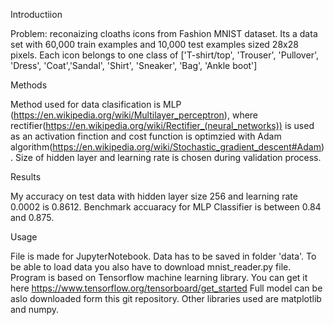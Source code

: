 Introductiion 

Problem: reconaizing cloaths icons from Fashion MNIST dataset. Its a data set with 60,000 train examples and 10,000 test examples sized 28x28 pixels. Each icon belongs to one class of ['T-shirt/top', 'Trouser', 'Pullover', 'Dress', 'Coat','Sandal', 'Shirt', 'Sneaker', 'Bag', 'Ankle boot']

Methods

Method used for data clasification is MLP (https://en.wikipedia.org/wiki/Multilayer_perceptron), where rectifier(https://en.wikipedia.org/wiki/Rectifier_(neural_networks)) is used as an activation finction and cost function is optimzied with Adam algorithm(https://en.wikipedia.org/wiki/Stochastic_gradient_descent#Adam). Size of hidden layer and learning rate is chosen during validation process. 

Results

My accuracy on test data with hidden layer size 256 and learning rate 0.0002 is 0.8612.
Benchmark accuaracy for MLP Classifier is between 0.84 and 0.875.

Usage 

File is made for JupyterNotebook. Data has to be saved in folder 'data'. 
To be able to load data you also have to download mnist_reader.py file.
Program is based on Tensorflow machine learning library. You can get it here https://www.tensorflow.org/tensorboard/get_started
Full model can be aslo downloaded form this git repository. 
Other libraries used are matplotlib and numpy. 
